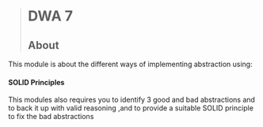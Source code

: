 ># DWA 7
>## About
This module is about the different ways of implementing abstraction using:
#### SOLID Principles
This modules also requires you to identify 3 good and bad abstractions and to back it up with valid reasoning ,and 
to provide a suitable SOLID principle to fix the bad abstractions
